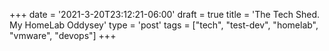 +++
date = '2021-3-20T23:12:21-06:00'
draft = true
title = 'The Tech Shed. My HomeLab Oddysey'
type = 'post'
tags = ["tech", "test-dev", "homelab", "vmware", "devops"]
+++

